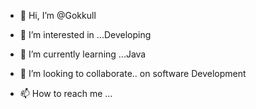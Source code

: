 - 👋 Hi, I’m @Gokkull
- 👀 I’m interested in ...Developing
- 🌱 I’m currently learning ...Java
- 💞️ I’m looking to collaborate.. on software Development

- 📫 How to reach me ...

<!---
Gokkull/Gokkull is a ✨ special ✨ repository because its `README.md` (this file) appears on your GitHub profile.
You can click the Preview link to take a look at your changes.
--->
